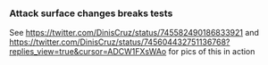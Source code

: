 ### Attack surface changes breaks tests


See https://twitter.com/DinisCruz/status/745582490186833921 and https://twitter.com/DinisCruz/status/745604432751136768?replies_view=true&cursor=ADCW1FXsWAo for pics of this in action
